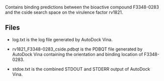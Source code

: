 Contains binding predictions between the bioactive compound F3348-0283 and the cside search space on the virulence factor rv1821.

## Files

- log.txt is the log file generated by AutoDock Vina.

- rv1821_F3348-0283_cside.pdbqt is the PDBQT file generated by AutoDock Vina containing the orientation and binding location of F3348-0283.

- stdoe.txt is the combined STDOUT and STDERR output of AutoDock Vina.

